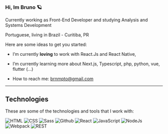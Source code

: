 ### Hi, Im Bruno 🪐


Currently working as Front-End Developer and studying Analysis and Systems Development


Portuguese, living in Brazil - Curitiba, PR

Here are some ideas to get you started:

- I’m currently **loving** to work with React.Js and React Native, 
- I’m currently learning more about Next.js, Typescript, php, python, vue, flutter (...)

- How to reach me: brnmpto@gmail.com

---	

## Technologies

These are some of the technologies and tools that I work with:

![HTML](https://img.shields.io/badge/HTML-5-lightgrey)
![CSS](https://img.shields.io/badge/CSS-3-lightgrey)
![Sass](https://img.shields.io/badge/CSS-Sass-lightgrey)
![Github](https://img.shields.io/badge/Git-Hub-lightgrey)
![React](https://img.shields.io/badge/JS-React-lightgrey)
![JavaScript](https://img.shields.io/badge/JS-Javascript-lightgrey)
![NodeJs](https://img.shields.io/badge/JS-Nodejs-lightgrey)
![Webpack](https://img.shields.io/badge/-WebPack-lightgrey)
![REST](https://img.shields.io/badge/REST-API-lightgrey)



